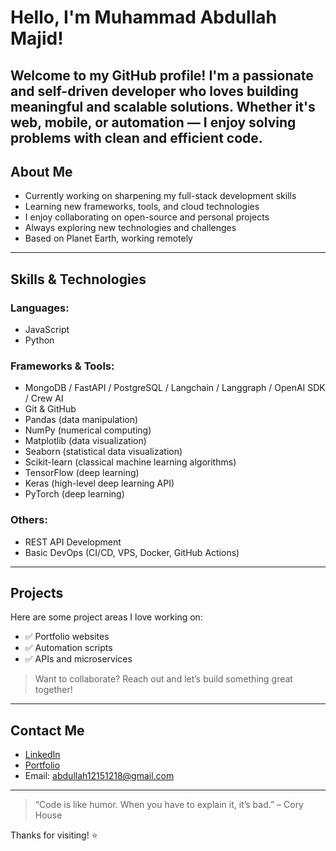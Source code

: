 #  Hello, I'm Muhammad Abdullah Majid!

Welcome to my GitHub profile! I'm a passionate and self-driven developer who loves building meaningful and scalable solutions. Whether it's web, mobile, or automation — I enjoy solving problems with clean and efficient code.
---
##  About Me
-  Currently working on sharpening my full-stack development skills  
-  Learning new frameworks, tools, and cloud technologies  
-  I enjoy collaborating on open-source and personal projects  
-  Always exploring new technologies and challenges  
-  Based on Planet Earth, working remotely
---
##  Skills & Technologies
### Languages:
- JavaScript 
- Python
### Frameworks & Tools:
- MongoDB / FastAPI / PostgreSQL / Langchain / Langgraph / OpenAI SDK / Crew AI
- Git & GitHub
- Pandas (data manipulation)
- NumPy (numerical computing)
- Matplotlib (data visualization)
- Seaborn (statistical data visualization)
- Scikit-learn (classical machine learning algorithms)
- TensorFlow (deep learning)
- Keras (high-level deep learning API)
- PyTorch (deep learning)

### Others:
- REST API Development
- Basic DevOps (CI/CD, VPS, Docker, GitHub Actions)
---
##  Projects
Here are some project areas I love working on:
- ✅ Portfolio websites
- ✅ Automation scripts
- ✅ APIs and microservices
> Want to collaborate? Reach out and let’s build something great together!
---
##  Contact Me
-  [LinkedIn](https://linkedin.com/in/muhammad-abdullah-majid-bb229826b)
-  [Portfolio](https://abdullah-protfolio.vercel.app)
-  Email: abdullah12151218@gmail.com
---
> “Code is like humor. When you have to explain it, it’s bad.” – Cory House

Thanks for visiting! ⭐
